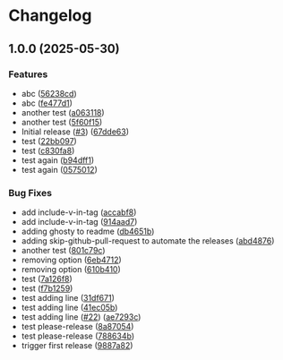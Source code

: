 # Changelog

## 1.0.0 (2025-05-30)


### Features

* abc ([56238cd](https://github.com/sysadmin4j/dotfiles/commit/56238cd40e5c85babefa72580644c3eff51450a4))
* abc ([fe477d1](https://github.com/sysadmin4j/dotfiles/commit/fe477d15db4e7b843917205edb8d1f5b90492cf0))
* another test ([a063118](https://github.com/sysadmin4j/dotfiles/commit/a063118b13c0ce99d8cd07a6c7489446074a9b12))
* another test ([5f60f15](https://github.com/sysadmin4j/dotfiles/commit/5f60f15b27ef41b2e3e27404971050313df0433a))
* Initial release ([#3](https://github.com/sysadmin4j/dotfiles/issues/3)) ([67dde63](https://github.com/sysadmin4j/dotfiles/commit/67dde6361280b4e2c9ae814dc75e838409528209))
* test ([22bb097](https://github.com/sysadmin4j/dotfiles/commit/22bb0972733f442b0418abd2673c0f424e0bf62e))
* test ([c830fa8](https://github.com/sysadmin4j/dotfiles/commit/c830fa863b601c91966ea7a63953764c78d6e257))
* test again ([b94dff1](https://github.com/sysadmin4j/dotfiles/commit/b94dff12e20ba9fcf8cff75ac140dfe472baa032))
* test again ([0575012](https://github.com/sysadmin4j/dotfiles/commit/05750129ee3b765af55448b92ebd7870ee14a5a4))


### Bug Fixes

* add include-v-in-tag ([accabf8](https://github.com/sysadmin4j/dotfiles/commit/accabf8f315e7869a28889c2e167d870dfcd14bb))
* add include-v-in-tag ([914aad7](https://github.com/sysadmin4j/dotfiles/commit/914aad7907538254354129182e35d614a2773c82))
* adding ghosty to readme ([db4651b](https://github.com/sysadmin4j/dotfiles/commit/db4651b18d79c0cf3db5cd3faed00870c32f331a))
* adding skip-github-pull-request to automate the releases ([abd4876](https://github.com/sysadmin4j/dotfiles/commit/abd4876f027cf4bd9eaa23c67e3f67af5c04b551))
* another test ([801c79c](https://github.com/sysadmin4j/dotfiles/commit/801c79c6b965f0e15a0de785082ce866d5b4ed6c))
* removing option ([6eb4712](https://github.com/sysadmin4j/dotfiles/commit/6eb47129d3cf7700b081424708297abe784b6551))
* removing option ([610b410](https://github.com/sysadmin4j/dotfiles/commit/610b410223121494015410f02978e8582783a263))
* test ([7a126f8](https://github.com/sysadmin4j/dotfiles/commit/7a126f8c7558fb216e8d13f800b4f21a86dd75fb))
* test ([f7b1259](https://github.com/sysadmin4j/dotfiles/commit/f7b12599da13fa8af8ace5d4e05df8826b72c504))
* test adding line ([31df671](https://github.com/sysadmin4j/dotfiles/commit/31df6710d0f83725ce03fbb8d9f96cdfd9c8cbea))
* test adding line ([41ec05b](https://github.com/sysadmin4j/dotfiles/commit/41ec05bff9d738786adfcc7f29195f49d0b64337))
* test adding line ([#22](https://github.com/sysadmin4j/dotfiles/issues/22)) ([ae7293c](https://github.com/sysadmin4j/dotfiles/commit/ae7293ce8169768765adec4398139a04da10fa49))
* test please-release ([8a87054](https://github.com/sysadmin4j/dotfiles/commit/8a87054d9c8468ab9830a9697d98d28dbd4f9a09))
* test please-release ([788634b](https://github.com/sysadmin4j/dotfiles/commit/788634bd4b516f6a9bc6dec5e41002fda813f89b))
* trigger first release ([9887a82](https://github.com/sysadmin4j/dotfiles/commit/9887a822dd8c79ba54d52b173c2a16c0a53eaf70))
